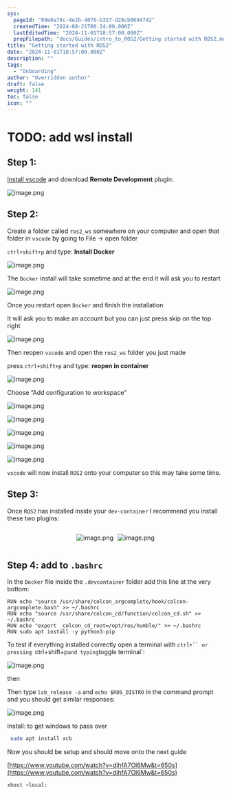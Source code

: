 ```yaml
---
sys:
  pageId: "89e0a78c-4e2b-4070-b327-d28cb0694742"
  createdTime: "2024-08-21T00:24:00.000Z"
  lastEditedTime: "2024-11-01T18:57:00.000Z"
  propFilepath: "docs/Guides/intro_to_ROS2/Getting started with ROS2.md"
title: "Getting started with ROS2"
date: "2024-11-01T18:57:00.000Z"
description: ""
tags:
  - "Onboarding"
author: "Overridden author"
draft: false
weight: 141
toc: false
icon: ""
---
```


# TODO: add wsl install

## Step 1:

[Install vscode](https://code.visualstudio.com/download) and download **Remote Development** plugin:

![image.png](https://prod-files-secure.s3.us-west-2.amazonaws.com/d518164a-d88e-44d1-a4ee-3adb3bd8bce0/efb52993-1881-4a40-b95e-6f020334f022/image.png?X-Amz-Algorithm=AWS4-HMAC-SHA256&X-Amz-Content-Sha256=UNSIGNED-PAYLOAD&X-Amz-Credential=ASIAZI2LB4663SIP4KQ5%2F20250314%2Fus-west-2%2Fs3%2Faws4_request&X-Amz-Date=20250314T140741Z&X-Amz-Expires=3600&X-Amz-Security-Token=IQoJb3JpZ2luX2VjEKT%2F%2F%2F%2F%2F%2F%2F%2F%2F%2FwEaCXVzLXdlc3QtMiJHMEUCIAj%2F1BMa8O9JkKp1nuNIOQz3EfK0Pnr411fAHY0C4T60AiEAoXGFcMXD%2FC24AtDz6%2Bijg6%2FmCRaClS1N5vEFGIsz4nUqiAQI7f%2F%2F%2F%2F%2F%2F%2F%2F%2F%2FARAAGgw2Mzc0MjMxODM4MDUiDB9j6sr4%2BB2gvBtv8SrcA4aGawwSMkmz0qoQDAS6vdIf1y7IeqGmhEJhh%2BO8SMYxfmrpzmxKZ9rgsUGIhbGwEj0i16m0SVFzrDWJSBl7bcYKve2q%2BaaIzxRmWrBdUjSQo1ghU44jw9PBvvoKaReK3PBlK6KcSYMpVP8lQB4OcILUc%2BCuvyNiSE2%2BzSrrXUmX%2FaZvdpaFnKmYDAs21I1ZZ6cbLEcgs%2FDWbTeZmccY%2FHG6bntDBxEO5T54wUzlKWjLtfBOzRfRQNJx3fFyGjfxVOjVgF%2Fd0j9g2Nk3%2FDAwO56S3a9CbY%2FnCpCawR9a9RdBwr5QNa82lYTQVVVkh8A%2B7S2fQ9qAg9nUEX6HsnlLf6I0L4cPsiHNEdGHfHpLfVEzn3wjX%2BlZL5I6GTpZZl25onFF9RUAi8pP%2BGh0X%2BZBvFhk4axEXcPvK2PP6kJBX9NCDddVZwu8JThZRZiVpG5vULXox0v%2BrUn45zLKd6fgPGhxsEIgxGxoU7mujRrSIBwAzJUFrelU8Hp0f5KC%2B3QYqkdN%2BC6Ql5gbUFePoCT6Ep8U4NtXs6CkRS2M7%2B2IKMy1efu1QAbxxVBsUrwtOV%2FlQqFVKiAxQZf0dVty3bO3GIQaWoZh8JNig3PF%2FR3jz57K4Kl1RzazarP%2B4GnsMIK50L4GOqUBgw%2BcLQX2123EwY2mIINut7fA%2BwJ13q7AHNLP3haRwBG5DGgm08v7HmmGG2Ram%2FTZxaSU8BSAwXqfSdEx7QNnjsLqo49ay9kR4FsPCOHgpa5ClBAZHichI0AD2y%2BXgkbRw1ZHTUdENiuam8XOyud3ei9Mk5e0u9iswn3kapjQOX2Y2N%2BNy4JdX9dLRPn9kBOxgjeoeBE6KwOjXmm%2BgwdWzuhy4sxF&X-Amz-Signature=685dd87449866ff518277c4e834c02c12d4e6a4f92516a3605c5be389c8769c1&X-Amz-SignedHeaders=host&x-id=GetObject)

## Step 2:

Create a folder called `ros2_ws` somewhere on your computer and open that folder in `vscode` by going to File → open folder 

`ctrl+shift+p` and type: **Install Docker**

![image.png](https://prod-files-secure.s3.us-west-2.amazonaws.com/d518164a-d88e-44d1-a4ee-3adb3bd8bce0/2269dc0e-1cd5-47ff-bceb-c04ad9b2eab0/image.png?X-Amz-Algorithm=AWS4-HMAC-SHA256&X-Amz-Content-Sha256=UNSIGNED-PAYLOAD&X-Amz-Credential=ASIAZI2LB4663SIP4KQ5%2F20250314%2Fus-west-2%2Fs3%2Faws4_request&X-Amz-Date=20250314T140741Z&X-Amz-Expires=3600&X-Amz-Security-Token=IQoJb3JpZ2luX2VjEKT%2F%2F%2F%2F%2F%2F%2F%2F%2F%2FwEaCXVzLXdlc3QtMiJHMEUCIAj%2F1BMa8O9JkKp1nuNIOQz3EfK0Pnr411fAHY0C4T60AiEAoXGFcMXD%2FC24AtDz6%2Bijg6%2FmCRaClS1N5vEFGIsz4nUqiAQI7f%2F%2F%2F%2F%2F%2F%2F%2F%2F%2FARAAGgw2Mzc0MjMxODM4MDUiDB9j6sr4%2BB2gvBtv8SrcA4aGawwSMkmz0qoQDAS6vdIf1y7IeqGmhEJhh%2BO8SMYxfmrpzmxKZ9rgsUGIhbGwEj0i16m0SVFzrDWJSBl7bcYKve2q%2BaaIzxRmWrBdUjSQo1ghU44jw9PBvvoKaReK3PBlK6KcSYMpVP8lQB4OcILUc%2BCuvyNiSE2%2BzSrrXUmX%2FaZvdpaFnKmYDAs21I1ZZ6cbLEcgs%2FDWbTeZmccY%2FHG6bntDBxEO5T54wUzlKWjLtfBOzRfRQNJx3fFyGjfxVOjVgF%2Fd0j9g2Nk3%2FDAwO56S3a9CbY%2FnCpCawR9a9RdBwr5QNa82lYTQVVVkh8A%2B7S2fQ9qAg9nUEX6HsnlLf6I0L4cPsiHNEdGHfHpLfVEzn3wjX%2BlZL5I6GTpZZl25onFF9RUAi8pP%2BGh0X%2BZBvFhk4axEXcPvK2PP6kJBX9NCDddVZwu8JThZRZiVpG5vULXox0v%2BrUn45zLKd6fgPGhxsEIgxGxoU7mujRrSIBwAzJUFrelU8Hp0f5KC%2B3QYqkdN%2BC6Ql5gbUFePoCT6Ep8U4NtXs6CkRS2M7%2B2IKMy1efu1QAbxxVBsUrwtOV%2FlQqFVKiAxQZf0dVty3bO3GIQaWoZh8JNig3PF%2FR3jz57K4Kl1RzazarP%2B4GnsMIK50L4GOqUBgw%2BcLQX2123EwY2mIINut7fA%2BwJ13q7AHNLP3haRwBG5DGgm08v7HmmGG2Ram%2FTZxaSU8BSAwXqfSdEx7QNnjsLqo49ay9kR4FsPCOHgpa5ClBAZHichI0AD2y%2BXgkbRw1ZHTUdENiuam8XOyud3ei9Mk5e0u9iswn3kapjQOX2Y2N%2BNy4JdX9dLRPn9kBOxgjeoeBE6KwOjXmm%2BgwdWzuhy4sxF&X-Amz-Signature=4bfab54d08af1e57d7d9f780fd56e76c704cbd3aad800b56a0811452a9577dc8&X-Amz-SignedHeaders=host&x-id=GetObject)

The `Docker` install will take sometime and at the end it will ask you to restart

![image.png](https://prod-files-secure.s3.us-west-2.amazonaws.com/d518164a-d88e-44d1-a4ee-3adb3bd8bce0/ed233f78-be33-4b1f-b89c-9c346c0e961e/image.png?X-Amz-Algorithm=AWS4-HMAC-SHA256&X-Amz-Content-Sha256=UNSIGNED-PAYLOAD&X-Amz-Credential=ASIAZI2LB4663SIP4KQ5%2F20250314%2Fus-west-2%2Fs3%2Faws4_request&X-Amz-Date=20250314T140741Z&X-Amz-Expires=3600&X-Amz-Security-Token=IQoJb3JpZ2luX2VjEKT%2F%2F%2F%2F%2F%2F%2F%2F%2F%2FwEaCXVzLXdlc3QtMiJHMEUCIAj%2F1BMa8O9JkKp1nuNIOQz3EfK0Pnr411fAHY0C4T60AiEAoXGFcMXD%2FC24AtDz6%2Bijg6%2FmCRaClS1N5vEFGIsz4nUqiAQI7f%2F%2F%2F%2F%2F%2F%2F%2F%2F%2FARAAGgw2Mzc0MjMxODM4MDUiDB9j6sr4%2BB2gvBtv8SrcA4aGawwSMkmz0qoQDAS6vdIf1y7IeqGmhEJhh%2BO8SMYxfmrpzmxKZ9rgsUGIhbGwEj0i16m0SVFzrDWJSBl7bcYKve2q%2BaaIzxRmWrBdUjSQo1ghU44jw9PBvvoKaReK3PBlK6KcSYMpVP8lQB4OcILUc%2BCuvyNiSE2%2BzSrrXUmX%2FaZvdpaFnKmYDAs21I1ZZ6cbLEcgs%2FDWbTeZmccY%2FHG6bntDBxEO5T54wUzlKWjLtfBOzRfRQNJx3fFyGjfxVOjVgF%2Fd0j9g2Nk3%2FDAwO56S3a9CbY%2FnCpCawR9a9RdBwr5QNa82lYTQVVVkh8A%2B7S2fQ9qAg9nUEX6HsnlLf6I0L4cPsiHNEdGHfHpLfVEzn3wjX%2BlZL5I6GTpZZl25onFF9RUAi8pP%2BGh0X%2BZBvFhk4axEXcPvK2PP6kJBX9NCDddVZwu8JThZRZiVpG5vULXox0v%2BrUn45zLKd6fgPGhxsEIgxGxoU7mujRrSIBwAzJUFrelU8Hp0f5KC%2B3QYqkdN%2BC6Ql5gbUFePoCT6Ep8U4NtXs6CkRS2M7%2B2IKMy1efu1QAbxxVBsUrwtOV%2FlQqFVKiAxQZf0dVty3bO3GIQaWoZh8JNig3PF%2FR3jz57K4Kl1RzazarP%2B4GnsMIK50L4GOqUBgw%2BcLQX2123EwY2mIINut7fA%2BwJ13q7AHNLP3haRwBG5DGgm08v7HmmGG2Ram%2FTZxaSU8BSAwXqfSdEx7QNnjsLqo49ay9kR4FsPCOHgpa5ClBAZHichI0AD2y%2BXgkbRw1ZHTUdENiuam8XOyud3ei9Mk5e0u9iswn3kapjQOX2Y2N%2BNy4JdX9dLRPn9kBOxgjeoeBE6KwOjXmm%2BgwdWzuhy4sxF&X-Amz-Signature=85267e1ed9dd17b34a0f02f1749b5723319df23ac2b728d8b57dd3a4945b8c9b&X-Amz-SignedHeaders=host&x-id=GetObject)

Once you restart open `Docker` and finish the installation

It will ask you to make an account but you can just press skip on the top right

![image.png](https://prod-files-secure.s3.us-west-2.amazonaws.com/d518164a-d88e-44d1-a4ee-3adb3bd8bce0/21010ad9-1659-4fd9-9f59-9932a09b2a3d/image.png?X-Amz-Algorithm=AWS4-HMAC-SHA256&X-Amz-Content-Sha256=UNSIGNED-PAYLOAD&X-Amz-Credential=ASIAZI2LB4663SIP4KQ5%2F20250314%2Fus-west-2%2Fs3%2Faws4_request&X-Amz-Date=20250314T140741Z&X-Amz-Expires=3600&X-Amz-Security-Token=IQoJb3JpZ2luX2VjEKT%2F%2F%2F%2F%2F%2F%2F%2F%2F%2FwEaCXVzLXdlc3QtMiJHMEUCIAj%2F1BMa8O9JkKp1nuNIOQz3EfK0Pnr411fAHY0C4T60AiEAoXGFcMXD%2FC24AtDz6%2Bijg6%2FmCRaClS1N5vEFGIsz4nUqiAQI7f%2F%2F%2F%2F%2F%2F%2F%2F%2F%2FARAAGgw2Mzc0MjMxODM4MDUiDB9j6sr4%2BB2gvBtv8SrcA4aGawwSMkmz0qoQDAS6vdIf1y7IeqGmhEJhh%2BO8SMYxfmrpzmxKZ9rgsUGIhbGwEj0i16m0SVFzrDWJSBl7bcYKve2q%2BaaIzxRmWrBdUjSQo1ghU44jw9PBvvoKaReK3PBlK6KcSYMpVP8lQB4OcILUc%2BCuvyNiSE2%2BzSrrXUmX%2FaZvdpaFnKmYDAs21I1ZZ6cbLEcgs%2FDWbTeZmccY%2FHG6bntDBxEO5T54wUzlKWjLtfBOzRfRQNJx3fFyGjfxVOjVgF%2Fd0j9g2Nk3%2FDAwO56S3a9CbY%2FnCpCawR9a9RdBwr5QNa82lYTQVVVkh8A%2B7S2fQ9qAg9nUEX6HsnlLf6I0L4cPsiHNEdGHfHpLfVEzn3wjX%2BlZL5I6GTpZZl25onFF9RUAi8pP%2BGh0X%2BZBvFhk4axEXcPvK2PP6kJBX9NCDddVZwu8JThZRZiVpG5vULXox0v%2BrUn45zLKd6fgPGhxsEIgxGxoU7mujRrSIBwAzJUFrelU8Hp0f5KC%2B3QYqkdN%2BC6Ql5gbUFePoCT6Ep8U4NtXs6CkRS2M7%2B2IKMy1efu1QAbxxVBsUrwtOV%2FlQqFVKiAxQZf0dVty3bO3GIQaWoZh8JNig3PF%2FR3jz57K4Kl1RzazarP%2B4GnsMIK50L4GOqUBgw%2BcLQX2123EwY2mIINut7fA%2BwJ13q7AHNLP3haRwBG5DGgm08v7HmmGG2Ram%2FTZxaSU8BSAwXqfSdEx7QNnjsLqo49ay9kR4FsPCOHgpa5ClBAZHichI0AD2y%2BXgkbRw1ZHTUdENiuam8XOyud3ei9Mk5e0u9iswn3kapjQOX2Y2N%2BNy4JdX9dLRPn9kBOxgjeoeBE6KwOjXmm%2BgwdWzuhy4sxF&X-Amz-Signature=c01b8d35c7d566a7ee8998b8eee0cdd116f72b810dd83e35092ae6fef2a4a9cf&X-Amz-SignedHeaders=host&x-id=GetObject)

Then reopen `vscode` and open the `ros2_ws` folder you just made

press `ctrl+shift+p` and type: **reopen in container**

![image.png](https://prod-files-secure.s3.us-west-2.amazonaws.com/d518164a-d88e-44d1-a4ee-3adb3bd8bce0/4e93b8c2-41ad-488c-8095-c74205196118/image.png?X-Amz-Algorithm=AWS4-HMAC-SHA256&X-Amz-Content-Sha256=UNSIGNED-PAYLOAD&X-Amz-Credential=ASIAZI2LB4663SIP4KQ5%2F20250314%2Fus-west-2%2Fs3%2Faws4_request&X-Amz-Date=20250314T140741Z&X-Amz-Expires=3600&X-Amz-Security-Token=IQoJb3JpZ2luX2VjEKT%2F%2F%2F%2F%2F%2F%2F%2F%2F%2FwEaCXVzLXdlc3QtMiJHMEUCIAj%2F1BMa8O9JkKp1nuNIOQz3EfK0Pnr411fAHY0C4T60AiEAoXGFcMXD%2FC24AtDz6%2Bijg6%2FmCRaClS1N5vEFGIsz4nUqiAQI7f%2F%2F%2F%2F%2F%2F%2F%2F%2F%2FARAAGgw2Mzc0MjMxODM4MDUiDB9j6sr4%2BB2gvBtv8SrcA4aGawwSMkmz0qoQDAS6vdIf1y7IeqGmhEJhh%2BO8SMYxfmrpzmxKZ9rgsUGIhbGwEj0i16m0SVFzrDWJSBl7bcYKve2q%2BaaIzxRmWrBdUjSQo1ghU44jw9PBvvoKaReK3PBlK6KcSYMpVP8lQB4OcILUc%2BCuvyNiSE2%2BzSrrXUmX%2FaZvdpaFnKmYDAs21I1ZZ6cbLEcgs%2FDWbTeZmccY%2FHG6bntDBxEO5T54wUzlKWjLtfBOzRfRQNJx3fFyGjfxVOjVgF%2Fd0j9g2Nk3%2FDAwO56S3a9CbY%2FnCpCawR9a9RdBwr5QNa82lYTQVVVkh8A%2B7S2fQ9qAg9nUEX6HsnlLf6I0L4cPsiHNEdGHfHpLfVEzn3wjX%2BlZL5I6GTpZZl25onFF9RUAi8pP%2BGh0X%2BZBvFhk4axEXcPvK2PP6kJBX9NCDddVZwu8JThZRZiVpG5vULXox0v%2BrUn45zLKd6fgPGhxsEIgxGxoU7mujRrSIBwAzJUFrelU8Hp0f5KC%2B3QYqkdN%2BC6Ql5gbUFePoCT6Ep8U4NtXs6CkRS2M7%2B2IKMy1efu1QAbxxVBsUrwtOV%2FlQqFVKiAxQZf0dVty3bO3GIQaWoZh8JNig3PF%2FR3jz57K4Kl1RzazarP%2B4GnsMIK50L4GOqUBgw%2BcLQX2123EwY2mIINut7fA%2BwJ13q7AHNLP3haRwBG5DGgm08v7HmmGG2Ram%2FTZxaSU8BSAwXqfSdEx7QNnjsLqo49ay9kR4FsPCOHgpa5ClBAZHichI0AD2y%2BXgkbRw1ZHTUdENiuam8XOyud3ei9Mk5e0u9iswn3kapjQOX2Y2N%2BNy4JdX9dLRPn9kBOxgjeoeBE6KwOjXmm%2BgwdWzuhy4sxF&X-Amz-Signature=01574e06a74b9991491ae5aa65ef38ce73c22ec5fbe71ae5a7df680794e97536&X-Amz-SignedHeaders=host&x-id=GetObject)

Choose “Add configuration to workspace”

![image.png](https://prod-files-secure.s3.us-west-2.amazonaws.com/d518164a-d88e-44d1-a4ee-3adb3bd8bce0/9560b282-5060-4989-ba37-97e7b2c22476/image.png?X-Amz-Algorithm=AWS4-HMAC-SHA256&X-Amz-Content-Sha256=UNSIGNED-PAYLOAD&X-Amz-Credential=ASIAZI2LB4663SIP4KQ5%2F20250314%2Fus-west-2%2Fs3%2Faws4_request&X-Amz-Date=20250314T140741Z&X-Amz-Expires=3600&X-Amz-Security-Token=IQoJb3JpZ2luX2VjEKT%2F%2F%2F%2F%2F%2F%2F%2F%2F%2FwEaCXVzLXdlc3QtMiJHMEUCIAj%2F1BMa8O9JkKp1nuNIOQz3EfK0Pnr411fAHY0C4T60AiEAoXGFcMXD%2FC24AtDz6%2Bijg6%2FmCRaClS1N5vEFGIsz4nUqiAQI7f%2F%2F%2F%2F%2F%2F%2F%2F%2F%2FARAAGgw2Mzc0MjMxODM4MDUiDB9j6sr4%2BB2gvBtv8SrcA4aGawwSMkmz0qoQDAS6vdIf1y7IeqGmhEJhh%2BO8SMYxfmrpzmxKZ9rgsUGIhbGwEj0i16m0SVFzrDWJSBl7bcYKve2q%2BaaIzxRmWrBdUjSQo1ghU44jw9PBvvoKaReK3PBlK6KcSYMpVP8lQB4OcILUc%2BCuvyNiSE2%2BzSrrXUmX%2FaZvdpaFnKmYDAs21I1ZZ6cbLEcgs%2FDWbTeZmccY%2FHG6bntDBxEO5T54wUzlKWjLtfBOzRfRQNJx3fFyGjfxVOjVgF%2Fd0j9g2Nk3%2FDAwO56S3a9CbY%2FnCpCawR9a9RdBwr5QNa82lYTQVVVkh8A%2B7S2fQ9qAg9nUEX6HsnlLf6I0L4cPsiHNEdGHfHpLfVEzn3wjX%2BlZL5I6GTpZZl25onFF9RUAi8pP%2BGh0X%2BZBvFhk4axEXcPvK2PP6kJBX9NCDddVZwu8JThZRZiVpG5vULXox0v%2BrUn45zLKd6fgPGhxsEIgxGxoU7mujRrSIBwAzJUFrelU8Hp0f5KC%2B3QYqkdN%2BC6Ql5gbUFePoCT6Ep8U4NtXs6CkRS2M7%2B2IKMy1efu1QAbxxVBsUrwtOV%2FlQqFVKiAxQZf0dVty3bO3GIQaWoZh8JNig3PF%2FR3jz57K4Kl1RzazarP%2B4GnsMIK50L4GOqUBgw%2BcLQX2123EwY2mIINut7fA%2BwJ13q7AHNLP3haRwBG5DGgm08v7HmmGG2Ram%2FTZxaSU8BSAwXqfSdEx7QNnjsLqo49ay9kR4FsPCOHgpa5ClBAZHichI0AD2y%2BXgkbRw1ZHTUdENiuam8XOyud3ei9Mk5e0u9iswn3kapjQOX2Y2N%2BNy4JdX9dLRPn9kBOxgjeoeBE6KwOjXmm%2BgwdWzuhy4sxF&X-Amz-Signature=2f23afb60f979b9fde305d07a4b5bd62175d0df30922d1704ca17408b9b64f58&X-Amz-SignedHeaders=host&x-id=GetObject)

![image.png](https://prod-files-secure.s3.us-west-2.amazonaws.com/d518164a-d88e-44d1-a4ee-3adb3bd8bce0/2ee63f81-886b-48e8-a553-dc6e5eac99e4/image.png?X-Amz-Algorithm=AWS4-HMAC-SHA256&X-Amz-Content-Sha256=UNSIGNED-PAYLOAD&X-Amz-Credential=ASIAZI2LB4663SIP4KQ5%2F20250314%2Fus-west-2%2Fs3%2Faws4_request&X-Amz-Date=20250314T140741Z&X-Amz-Expires=3600&X-Amz-Security-Token=IQoJb3JpZ2luX2VjEKT%2F%2F%2F%2F%2F%2F%2F%2F%2F%2FwEaCXVzLXdlc3QtMiJHMEUCIAj%2F1BMa8O9JkKp1nuNIOQz3EfK0Pnr411fAHY0C4T60AiEAoXGFcMXD%2FC24AtDz6%2Bijg6%2FmCRaClS1N5vEFGIsz4nUqiAQI7f%2F%2F%2F%2F%2F%2F%2F%2F%2F%2FARAAGgw2Mzc0MjMxODM4MDUiDB9j6sr4%2BB2gvBtv8SrcA4aGawwSMkmz0qoQDAS6vdIf1y7IeqGmhEJhh%2BO8SMYxfmrpzmxKZ9rgsUGIhbGwEj0i16m0SVFzrDWJSBl7bcYKve2q%2BaaIzxRmWrBdUjSQo1ghU44jw9PBvvoKaReK3PBlK6KcSYMpVP8lQB4OcILUc%2BCuvyNiSE2%2BzSrrXUmX%2FaZvdpaFnKmYDAs21I1ZZ6cbLEcgs%2FDWbTeZmccY%2FHG6bntDBxEO5T54wUzlKWjLtfBOzRfRQNJx3fFyGjfxVOjVgF%2Fd0j9g2Nk3%2FDAwO56S3a9CbY%2FnCpCawR9a9RdBwr5QNa82lYTQVVVkh8A%2B7S2fQ9qAg9nUEX6HsnlLf6I0L4cPsiHNEdGHfHpLfVEzn3wjX%2BlZL5I6GTpZZl25onFF9RUAi8pP%2BGh0X%2BZBvFhk4axEXcPvK2PP6kJBX9NCDddVZwu8JThZRZiVpG5vULXox0v%2BrUn45zLKd6fgPGhxsEIgxGxoU7mujRrSIBwAzJUFrelU8Hp0f5KC%2B3QYqkdN%2BC6Ql5gbUFePoCT6Ep8U4NtXs6CkRS2M7%2B2IKMy1efu1QAbxxVBsUrwtOV%2FlQqFVKiAxQZf0dVty3bO3GIQaWoZh8JNig3PF%2FR3jz57K4Kl1RzazarP%2B4GnsMIK50L4GOqUBgw%2BcLQX2123EwY2mIINut7fA%2BwJ13q7AHNLP3haRwBG5DGgm08v7HmmGG2Ram%2FTZxaSU8BSAwXqfSdEx7QNnjsLqo49ay9kR4FsPCOHgpa5ClBAZHichI0AD2y%2BXgkbRw1ZHTUdENiuam8XOyud3ei9Mk5e0u9iswn3kapjQOX2Y2N%2BNy4JdX9dLRPn9kBOxgjeoeBE6KwOjXmm%2BgwdWzuhy4sxF&X-Amz-Signature=d5faaa84d2e3610654288542bfc58e59f3efc7efc7ae639cc9e3a6a19bc79c76&X-Amz-SignedHeaders=host&x-id=GetObject)

![image.png](https://prod-files-secure.s3.us-west-2.amazonaws.com/d518164a-d88e-44d1-a4ee-3adb3bd8bce0/ae1580b2-b048-407e-aed9-b584224a7a04/image.png?X-Amz-Algorithm=AWS4-HMAC-SHA256&X-Amz-Content-Sha256=UNSIGNED-PAYLOAD&X-Amz-Credential=ASIAZI2LB4663SIP4KQ5%2F20250314%2Fus-west-2%2Fs3%2Faws4_request&X-Amz-Date=20250314T140741Z&X-Amz-Expires=3600&X-Amz-Security-Token=IQoJb3JpZ2luX2VjEKT%2F%2F%2F%2F%2F%2F%2F%2F%2F%2FwEaCXVzLXdlc3QtMiJHMEUCIAj%2F1BMa8O9JkKp1nuNIOQz3EfK0Pnr411fAHY0C4T60AiEAoXGFcMXD%2FC24AtDz6%2Bijg6%2FmCRaClS1N5vEFGIsz4nUqiAQI7f%2F%2F%2F%2F%2F%2F%2F%2F%2F%2FARAAGgw2Mzc0MjMxODM4MDUiDB9j6sr4%2BB2gvBtv8SrcA4aGawwSMkmz0qoQDAS6vdIf1y7IeqGmhEJhh%2BO8SMYxfmrpzmxKZ9rgsUGIhbGwEj0i16m0SVFzrDWJSBl7bcYKve2q%2BaaIzxRmWrBdUjSQo1ghU44jw9PBvvoKaReK3PBlK6KcSYMpVP8lQB4OcILUc%2BCuvyNiSE2%2BzSrrXUmX%2FaZvdpaFnKmYDAs21I1ZZ6cbLEcgs%2FDWbTeZmccY%2FHG6bntDBxEO5T54wUzlKWjLtfBOzRfRQNJx3fFyGjfxVOjVgF%2Fd0j9g2Nk3%2FDAwO56S3a9CbY%2FnCpCawR9a9RdBwr5QNa82lYTQVVVkh8A%2B7S2fQ9qAg9nUEX6HsnlLf6I0L4cPsiHNEdGHfHpLfVEzn3wjX%2BlZL5I6GTpZZl25onFF9RUAi8pP%2BGh0X%2BZBvFhk4axEXcPvK2PP6kJBX9NCDddVZwu8JThZRZiVpG5vULXox0v%2BrUn45zLKd6fgPGhxsEIgxGxoU7mujRrSIBwAzJUFrelU8Hp0f5KC%2B3QYqkdN%2BC6Ql5gbUFePoCT6Ep8U4NtXs6CkRS2M7%2B2IKMy1efu1QAbxxVBsUrwtOV%2FlQqFVKiAxQZf0dVty3bO3GIQaWoZh8JNig3PF%2FR3jz57K4Kl1RzazarP%2B4GnsMIK50L4GOqUBgw%2BcLQX2123EwY2mIINut7fA%2BwJ13q7AHNLP3haRwBG5DGgm08v7HmmGG2Ram%2FTZxaSU8BSAwXqfSdEx7QNnjsLqo49ay9kR4FsPCOHgpa5ClBAZHichI0AD2y%2BXgkbRw1ZHTUdENiuam8XOyud3ei9Mk5e0u9iswn3kapjQOX2Y2N%2BNy4JdX9dLRPn9kBOxgjeoeBE6KwOjXmm%2BgwdWzuhy4sxF&X-Amz-Signature=7194a16c3782bb4ad147fb4553336f31fa7ac0f510e49a35733b71bfc3246e19&X-Amz-SignedHeaders=host&x-id=GetObject)

![image.png](https://prod-files-secure.s3.us-west-2.amazonaws.com/d518164a-d88e-44d1-a4ee-3adb3bd8bce0/53255b28-f75e-430f-b9e3-c0ac8577e42b/image.png?X-Amz-Algorithm=AWS4-HMAC-SHA256&X-Amz-Content-Sha256=UNSIGNED-PAYLOAD&X-Amz-Credential=ASIAZI2LB4663SIP4KQ5%2F20250314%2Fus-west-2%2Fs3%2Faws4_request&X-Amz-Date=20250314T140741Z&X-Amz-Expires=3600&X-Amz-Security-Token=IQoJb3JpZ2luX2VjEKT%2F%2F%2F%2F%2F%2F%2F%2F%2F%2FwEaCXVzLXdlc3QtMiJHMEUCIAj%2F1BMa8O9JkKp1nuNIOQz3EfK0Pnr411fAHY0C4T60AiEAoXGFcMXD%2FC24AtDz6%2Bijg6%2FmCRaClS1N5vEFGIsz4nUqiAQI7f%2F%2F%2F%2F%2F%2F%2F%2F%2F%2FARAAGgw2Mzc0MjMxODM4MDUiDB9j6sr4%2BB2gvBtv8SrcA4aGawwSMkmz0qoQDAS6vdIf1y7IeqGmhEJhh%2BO8SMYxfmrpzmxKZ9rgsUGIhbGwEj0i16m0SVFzrDWJSBl7bcYKve2q%2BaaIzxRmWrBdUjSQo1ghU44jw9PBvvoKaReK3PBlK6KcSYMpVP8lQB4OcILUc%2BCuvyNiSE2%2BzSrrXUmX%2FaZvdpaFnKmYDAs21I1ZZ6cbLEcgs%2FDWbTeZmccY%2FHG6bntDBxEO5T54wUzlKWjLtfBOzRfRQNJx3fFyGjfxVOjVgF%2Fd0j9g2Nk3%2FDAwO56S3a9CbY%2FnCpCawR9a9RdBwr5QNa82lYTQVVVkh8A%2B7S2fQ9qAg9nUEX6HsnlLf6I0L4cPsiHNEdGHfHpLfVEzn3wjX%2BlZL5I6GTpZZl25onFF9RUAi8pP%2BGh0X%2BZBvFhk4axEXcPvK2PP6kJBX9NCDddVZwu8JThZRZiVpG5vULXox0v%2BrUn45zLKd6fgPGhxsEIgxGxoU7mujRrSIBwAzJUFrelU8Hp0f5KC%2B3QYqkdN%2BC6Ql5gbUFePoCT6Ep8U4NtXs6CkRS2M7%2B2IKMy1efu1QAbxxVBsUrwtOV%2FlQqFVKiAxQZf0dVty3bO3GIQaWoZh8JNig3PF%2FR3jz57K4Kl1RzazarP%2B4GnsMIK50L4GOqUBgw%2BcLQX2123EwY2mIINut7fA%2BwJ13q7AHNLP3haRwBG5DGgm08v7HmmGG2Ram%2FTZxaSU8BSAwXqfSdEx7QNnjsLqo49ay9kR4FsPCOHgpa5ClBAZHichI0AD2y%2BXgkbRw1ZHTUdENiuam8XOyud3ei9Mk5e0u9iswn3kapjQOX2Y2N%2BNy4JdX9dLRPn9kBOxgjeoeBE6KwOjXmm%2BgwdWzuhy4sxF&X-Amz-Signature=76d52c9ed9bcd7c11cedf605b8e3f5c495f4aba0b16d35757d9632286ebf6931&X-Amz-SignedHeaders=host&x-id=GetObject)

![image.png](https://prod-files-secure.s3.us-west-2.amazonaws.com/d518164a-d88e-44d1-a4ee-3adb3bd8bce0/7c562767-5af9-4ffb-97d1-327bcdf4ee00/image.png?X-Amz-Algorithm=AWS4-HMAC-SHA256&X-Amz-Content-Sha256=UNSIGNED-PAYLOAD&X-Amz-Credential=ASIAZI2LB4663SIP4KQ5%2F20250314%2Fus-west-2%2Fs3%2Faws4_request&X-Amz-Date=20250314T140741Z&X-Amz-Expires=3600&X-Amz-Security-Token=IQoJb3JpZ2luX2VjEKT%2F%2F%2F%2F%2F%2F%2F%2F%2F%2FwEaCXVzLXdlc3QtMiJHMEUCIAj%2F1BMa8O9JkKp1nuNIOQz3EfK0Pnr411fAHY0C4T60AiEAoXGFcMXD%2FC24AtDz6%2Bijg6%2FmCRaClS1N5vEFGIsz4nUqiAQI7f%2F%2F%2F%2F%2F%2F%2F%2F%2F%2FARAAGgw2Mzc0MjMxODM4MDUiDB9j6sr4%2BB2gvBtv8SrcA4aGawwSMkmz0qoQDAS6vdIf1y7IeqGmhEJhh%2BO8SMYxfmrpzmxKZ9rgsUGIhbGwEj0i16m0SVFzrDWJSBl7bcYKve2q%2BaaIzxRmWrBdUjSQo1ghU44jw9PBvvoKaReK3PBlK6KcSYMpVP8lQB4OcILUc%2BCuvyNiSE2%2BzSrrXUmX%2FaZvdpaFnKmYDAs21I1ZZ6cbLEcgs%2FDWbTeZmccY%2FHG6bntDBxEO5T54wUzlKWjLtfBOzRfRQNJx3fFyGjfxVOjVgF%2Fd0j9g2Nk3%2FDAwO56S3a9CbY%2FnCpCawR9a9RdBwr5QNa82lYTQVVVkh8A%2B7S2fQ9qAg9nUEX6HsnlLf6I0L4cPsiHNEdGHfHpLfVEzn3wjX%2BlZL5I6GTpZZl25onFF9RUAi8pP%2BGh0X%2BZBvFhk4axEXcPvK2PP6kJBX9NCDddVZwu8JThZRZiVpG5vULXox0v%2BrUn45zLKd6fgPGhxsEIgxGxoU7mujRrSIBwAzJUFrelU8Hp0f5KC%2B3QYqkdN%2BC6Ql5gbUFePoCT6Ep8U4NtXs6CkRS2M7%2B2IKMy1efu1QAbxxVBsUrwtOV%2FlQqFVKiAxQZf0dVty3bO3GIQaWoZh8JNig3PF%2FR3jz57K4Kl1RzazarP%2B4GnsMIK50L4GOqUBgw%2BcLQX2123EwY2mIINut7fA%2BwJ13q7AHNLP3haRwBG5DGgm08v7HmmGG2Ram%2FTZxaSU8BSAwXqfSdEx7QNnjsLqo49ay9kR4FsPCOHgpa5ClBAZHichI0AD2y%2BXgkbRw1ZHTUdENiuam8XOyud3ei9Mk5e0u9iswn3kapjQOX2Y2N%2BNy4JdX9dLRPn9kBOxgjeoeBE6KwOjXmm%2BgwdWzuhy4sxF&X-Amz-Signature=95bb85be1e6a327b6b01c6e5455077158a8da57d2361b96a8ebe1484b7e24a65&X-Amz-SignedHeaders=host&x-id=GetObject)

`vscode` will now install `ROS2` onto your computer so this may take some time.

## Step 3:

Once `ROS2` has installed inside your `dev-container` I recommend you install these two plugins:

<div style="display: flex;flex-direction: row; column-gap:10px; max-width: 630px;justify-content: center;">
<div>

![image.png](https://prod-files-secure.s3.us-west-2.amazonaws.com/d518164a-d88e-44d1-a4ee-3adb3bd8bce0/3fc3d550-5a54-4ba1-ba6b-faa01cdb7369/image.png?X-Amz-Algorithm=AWS4-HMAC-SHA256&X-Amz-Content-Sha256=UNSIGNED-PAYLOAD&X-Amz-Credential=ASIAZI2LB46673XG5AOX%2F20250314%2Fus-west-2%2Fs3%2Faws4_request&X-Amz-Date=20250314T140747Z&X-Amz-Expires=3600&X-Amz-Security-Token=IQoJb3JpZ2luX2VjEKT%2F%2F%2F%2F%2F%2F%2F%2F%2F%2FwEaCXVzLXdlc3QtMiJGMEQCIFnpX17%2BmfXfFCOinvrhnGFByYdDY4NgHX33oKKsCj%2B1AiB6gMRtgKrhdJaWyiiASaL9jtLrYxZ4dOP%2Bmd%2BwwkH38CqIBAjt%2F%2F%2F%2F%2F%2F%2F%2F%2F%2F8BEAAaDDYzNzQyMzE4MzgwNSIM6m89KpO8aR1sHGBnKtwDV4C2SZfiaMabDQA9I%2FDaqzIvXGFJsGVELNkQdZK6JIr03h2xbB7ZPeg6LUFLZ3h0qLeCmUUUFG3ebgkeYer%2FRaKy%2Fp90rQ%2BXNasL0KL83mKjvh6pLq0AbbXEk8AIOdHCODF7tVfRzrmKGGs8wQ7%2BLpFdjOxv4zZvKcPzUwEv6it1f6ejnPfiej4DCv3PNfJvjCY8fXV0Orbl8LDskH3ju5RJKrtx2ZVfecay3X1z0vU%2BRQtB1hGxQye5J20y05QAaaUIT%2BpniDHZh5yeF6emYbjtUcKhon9GopSp6%2FKgCJNlTg6a59XHwA%2F3fc0AcHLm1auHB4KkUc0Y3wl%2F5Jzg1t0tbdXVbmeUx8XiLzKacg%2BbB6FiwMb4rocQn1O6A%2BvCMb828nsvcjB3eP7TadBTiUMYp5QqR5LWbNHNTercbuT3%2BdYSYU%2BwJQIZb1kZGtK0kvHYDSzcJDYw%2BFfAVEYKYV4mMCubFR6tJ1FeaWQdtvqd15JPInkAvpGPtX2nCqXxJK58jOFs%2FXfQpgbgXCB0FAWedepmzbDtcctIH1k71rhf%2B2ptdcDtFXDYf7eDfKWDAoZq6y4jXdZkdzBE4ICKUxMQ8hcQvI4yWBmsqWcs%2FMkWHLvMkPdtE%2BoJgasw1rnQvgY6pgH1Osj9H61xOm9E01XaHS2agGz%2BEHpcOmJAjaYHqFKRaSbmolqH%2BHfmM0xJ6KrnXfTQ6ugSk09L5QQuE5kn0NP2kVC0TyerhS8Le1FPIjEXw3US7lWkeTsJO5PvwBbhKpkSI7SrV696%2Bjv6UmNJakWjdPvknuEnU4ZtTx5U1jVm8owznUP5bGS5o7tCB0jqMrPXsxxhpUUea5oAu2mhLOij6LfLi%2FhY&X-Amz-Signature=640f6243ebf23b6ef7d9e88ea851ae1b7fa6c0c1d7990fc9aa43c5d5d9dc6b8f&X-Amz-SignedHeaders=host&x-id=GetObject)

</div>
<div>

![image.png](https://prod-files-secure.s3.us-west-2.amazonaws.com/d518164a-d88e-44d1-a4ee-3adb3bd8bce0/d994cc66-13c2-4093-a5a3-f84cf4601a82/image.png?X-Amz-Algorithm=AWS4-HMAC-SHA256&X-Amz-Content-Sha256=UNSIGNED-PAYLOAD&X-Amz-Credential=ASIAZI2LB466WRBQP7LE%2F20250314%2Fus-west-2%2Fs3%2Faws4_request&X-Amz-Date=20250314T140747Z&X-Amz-Expires=3600&X-Amz-Security-Token=IQoJb3JpZ2luX2VjEKT%2F%2F%2F%2F%2F%2F%2F%2F%2F%2FwEaCXVzLXdlc3QtMiJHMEUCIQDeMcJ58lRvkPZFkssgbKe9EhBYeHgn6LZ2FKtCEdsapwIgFR5bPzDpUXB5y3FdW9Fxc65TlIBAjy0W7yb2MVI%2F%2BXEqiAQI7f%2F%2F%2F%2F%2F%2F%2F%2F%2F%2FARAAGgw2Mzc0MjMxODM4MDUiDCWiWExx5v3S%2Bq7urSrcA2t7caHM%2FMO5If2Wcl7KLyQM4p%2BH7LkTbfUUJVxaSU0BAeBKeaAbozs1dAgn4WIJ5aqv026MfT8Z29E3PZdTcmSGxybKCoIUKxEYBlFiXRhycRsuvtF3z0H8vbEZVJlQC6c8txOiBp41JMEH9RB0Q42yziR0wWwZiIxt9QyhNf5Dr2WpKntJt1d5jPETVjmHRL8c%2FLUP6lh1AaWlKXqzPUSmoMwMvngrBigCw39n6fjC6%2BI29Ic52mZOLpClRAXHnWV7Mp7bD9ZwLruL8F22YbyUOqdM5eo04Si7abPPeZImj0lWlbJP5Q7BNaXLuR5YUhu9kZ5oFBG5%2FvJrAvR8QzEnlyQT5yumawOHW4VQO0qxQp1j%2Bbe4NNBn58lOUq%2BjEdHVItUZ6wMbXpEmWTgsEitWcaAKHOf9EMhL%2FkTj351cnvNDv4Vo%2FeTeRQ8crodo0kuKmBFLJXV98TMf8I2vNpx1MYos5bZ2zwcZJGSJGre2NRL%2FRExaNQEskzTEI4kuGZpYAefVAZakwsaiEvrK%2FpAq4amlQYDJ7JGNVsj0FSnolFzG8AzS3G4CCGugvM3BHcJ76YXd7E3%2F5OnjyHStNhprCbsGnXvbC5h%2Fi33TZ7VmUmN2WbddrkjqTigJMIq60L4GOqUBXEWlry4vXvAazZRYmNf7RQccqQVaIXwzk9Br04xwjXJsnOu5HKxCWQSjAm478aDYD%2Bvpaa2qKDZC2eLHBxCcW0PSqLoXblI4dnME6n4bQ9%2BPMEtfkHrl1NUpIbQzPAbPpOpiFZmneK%2BhtE1U%2Bce3DRqfP28puYq%2Bf%2BCjz8%2Fx4EBvcwPDNGma572fCToVofrI7y6oMwy7PfxhGZRbSFGlZkics0wp&X-Amz-Signature=9a77f319f9959a005073d5d9831f2745601388f760d5edf5fea4cc73c94fec22&X-Amz-SignedHeaders=host&x-id=GetObject)

</div>
</div>

## Step 4: add to `.bashrc`

In the `Docker` file inside the `.devcontainer` folder add this line at the very bottom: 

```docker
RUN echo "source /usr/share/colcon_argcomplete/hook/colcon-argcomplete.bash" >> ~/.bashrc
RUN echo "source /usr/share/colcon_cd/function/colcon_cd.sh" >> ~/.bashrc
RUN echo "export _colcon_cd_root=/opt/ros/humble/" >> ~/.bashrc
RUN sudo apt install -y python3-pip 
```

To test if everything installed correctly open a terminal with `ctrl+`` or pressing `ctrl+shift+p` and typing `toggle terminal`:

![image.png](https://prod-files-secure.s3.us-west-2.amazonaws.com/d518164a-d88e-44d1-a4ee-3adb3bd8bce0/6a4943d8-b04e-4c02-9a58-775f3384d1a5/image.png?X-Amz-Algorithm=AWS4-HMAC-SHA256&X-Amz-Content-Sha256=UNSIGNED-PAYLOAD&X-Amz-Credential=ASIAZI2LB4663SIP4KQ5%2F20250314%2Fus-west-2%2Fs3%2Faws4_request&X-Amz-Date=20250314T140741Z&X-Amz-Expires=3600&X-Amz-Security-Token=IQoJb3JpZ2luX2VjEKT%2F%2F%2F%2F%2F%2F%2F%2F%2F%2FwEaCXVzLXdlc3QtMiJHMEUCIAj%2F1BMa8O9JkKp1nuNIOQz3EfK0Pnr411fAHY0C4T60AiEAoXGFcMXD%2FC24AtDz6%2Bijg6%2FmCRaClS1N5vEFGIsz4nUqiAQI7f%2F%2F%2F%2F%2F%2F%2F%2F%2F%2FARAAGgw2Mzc0MjMxODM4MDUiDB9j6sr4%2BB2gvBtv8SrcA4aGawwSMkmz0qoQDAS6vdIf1y7IeqGmhEJhh%2BO8SMYxfmrpzmxKZ9rgsUGIhbGwEj0i16m0SVFzrDWJSBl7bcYKve2q%2BaaIzxRmWrBdUjSQo1ghU44jw9PBvvoKaReK3PBlK6KcSYMpVP8lQB4OcILUc%2BCuvyNiSE2%2BzSrrXUmX%2FaZvdpaFnKmYDAs21I1ZZ6cbLEcgs%2FDWbTeZmccY%2FHG6bntDBxEO5T54wUzlKWjLtfBOzRfRQNJx3fFyGjfxVOjVgF%2Fd0j9g2Nk3%2FDAwO56S3a9CbY%2FnCpCawR9a9RdBwr5QNa82lYTQVVVkh8A%2B7S2fQ9qAg9nUEX6HsnlLf6I0L4cPsiHNEdGHfHpLfVEzn3wjX%2BlZL5I6GTpZZl25onFF9RUAi8pP%2BGh0X%2BZBvFhk4axEXcPvK2PP6kJBX9NCDddVZwu8JThZRZiVpG5vULXox0v%2BrUn45zLKd6fgPGhxsEIgxGxoU7mujRrSIBwAzJUFrelU8Hp0f5KC%2B3QYqkdN%2BC6Ql5gbUFePoCT6Ep8U4NtXs6CkRS2M7%2B2IKMy1efu1QAbxxVBsUrwtOV%2FlQqFVKiAxQZf0dVty3bO3GIQaWoZh8JNig3PF%2FR3jz57K4Kl1RzazarP%2B4GnsMIK50L4GOqUBgw%2BcLQX2123EwY2mIINut7fA%2BwJ13q7AHNLP3haRwBG5DGgm08v7HmmGG2Ram%2FTZxaSU8BSAwXqfSdEx7QNnjsLqo49ay9kR4FsPCOHgpa5ClBAZHichI0AD2y%2BXgkbRw1ZHTUdENiuam8XOyud3ei9Mk5e0u9iswn3kapjQOX2Y2N%2BNy4JdX9dLRPn9kBOxgjeoeBE6KwOjXmm%2BgwdWzuhy4sxF&X-Amz-Signature=f9616c60231723cfb74135357bc0f03f714fc91384fbf53a1ac943a9cf0fc607&X-Amz-SignedHeaders=host&x-id=GetObject)

then 

Then type `lsb_release -a` and `echo $ROS_DISTRO` in the command prompt and you should get similar responses:

![image.png](https://prod-files-secure.s3.us-west-2.amazonaws.com/d518164a-d88e-44d1-a4ee-3adb3bd8bce0/3e635dec-a805-4e85-8b9e-d000e5b71a4e/image.png?X-Amz-Algorithm=AWS4-HMAC-SHA256&X-Amz-Content-Sha256=UNSIGNED-PAYLOAD&X-Amz-Credential=ASIAZI2LB4663SIP4KQ5%2F20250314%2Fus-west-2%2Fs3%2Faws4_request&X-Amz-Date=20250314T140741Z&X-Amz-Expires=3600&X-Amz-Security-Token=IQoJb3JpZ2luX2VjEKT%2F%2F%2F%2F%2F%2F%2F%2F%2F%2FwEaCXVzLXdlc3QtMiJHMEUCIAj%2F1BMa8O9JkKp1nuNIOQz3EfK0Pnr411fAHY0C4T60AiEAoXGFcMXD%2FC24AtDz6%2Bijg6%2FmCRaClS1N5vEFGIsz4nUqiAQI7f%2F%2F%2F%2F%2F%2F%2F%2F%2F%2FARAAGgw2Mzc0MjMxODM4MDUiDB9j6sr4%2BB2gvBtv8SrcA4aGawwSMkmz0qoQDAS6vdIf1y7IeqGmhEJhh%2BO8SMYxfmrpzmxKZ9rgsUGIhbGwEj0i16m0SVFzrDWJSBl7bcYKve2q%2BaaIzxRmWrBdUjSQo1ghU44jw9PBvvoKaReK3PBlK6KcSYMpVP8lQB4OcILUc%2BCuvyNiSE2%2BzSrrXUmX%2FaZvdpaFnKmYDAs21I1ZZ6cbLEcgs%2FDWbTeZmccY%2FHG6bntDBxEO5T54wUzlKWjLtfBOzRfRQNJx3fFyGjfxVOjVgF%2Fd0j9g2Nk3%2FDAwO56S3a9CbY%2FnCpCawR9a9RdBwr5QNa82lYTQVVVkh8A%2B7S2fQ9qAg9nUEX6HsnlLf6I0L4cPsiHNEdGHfHpLfVEzn3wjX%2BlZL5I6GTpZZl25onFF9RUAi8pP%2BGh0X%2BZBvFhk4axEXcPvK2PP6kJBX9NCDddVZwu8JThZRZiVpG5vULXox0v%2BrUn45zLKd6fgPGhxsEIgxGxoU7mujRrSIBwAzJUFrelU8Hp0f5KC%2B3QYqkdN%2BC6Ql5gbUFePoCT6Ep8U4NtXs6CkRS2M7%2B2IKMy1efu1QAbxxVBsUrwtOV%2FlQqFVKiAxQZf0dVty3bO3GIQaWoZh8JNig3PF%2FR3jz57K4Kl1RzazarP%2B4GnsMIK50L4GOqUBgw%2BcLQX2123EwY2mIINut7fA%2BwJ13q7AHNLP3haRwBG5DGgm08v7HmmGG2Ram%2FTZxaSU8BSAwXqfSdEx7QNnjsLqo49ay9kR4FsPCOHgpa5ClBAZHichI0AD2y%2BXgkbRw1ZHTUdENiuam8XOyud3ei9Mk5e0u9iswn3kapjQOX2Y2N%2BNy4JdX9dLRPn9kBOxgjeoeBE6KwOjXmm%2BgwdWzuhy4sxF&X-Amz-Signature=f5ade4654c13ad4dc278583bb841e65b2c3c37ff873e5a580e6a72248fa82a53&X-Amz-SignedHeaders=host&x-id=GetObject)

Install:  to get windows to pass over

```bash
 sudo apt install xcb
```

Now you should be setup and should move onto the next guide 

[https://www.youtube.com/watch?v=dihfA7Ol6Mw&t=650s](https://www.youtube.com/watch?v=dihfA7Ol6Mw&t=650s)

```python
xhost +local:
```
